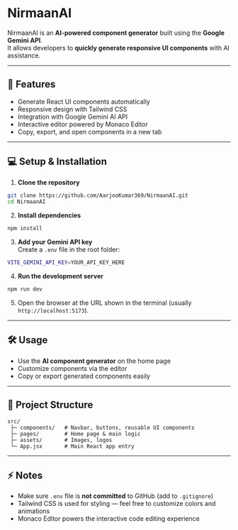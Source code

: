 # NirmaanAI

NirmaanAI is an **AI-powered component generator** built using the **Google Gemini API**.  
It allows developers to **quickly generate responsive UI components** with AI assistance.

---

## 🌟 Features

- Generate React UI components automatically
- Responsive design with Tailwind CSS
- Integration with Google Gemini AI API
- Interactive editor powered by Monaco Editor
- Copy, export, and open components in a new tab

---

## 💻 Setup & Installation

1. **Clone the repository**
```bash
git clone https://github.com/AarjooKumar369/NirmaanAI.git
cd NirmaanAI
```

2. **Install dependencies**
```bash
npm install
```

3. **Add your Gemini API key**  
Create a `.env` file in the root folder:
```bash
VITE_GEMINI_API_KEY=YOUR_API_KEY_HERE
```

4. **Run the development server**
```bash
npm run dev
```

5. Open the browser at the URL shown in the terminal (usually `http://localhost:5173`).

---

## 🛠️ Usage

- Use the **AI component generator** on the home page
- Customize components via the editor
- Copy or export generated components easily

---

## 💾 Project Structure

```
src/
 ├─ components/   # Navbar, buttons, reusable UI components
 ├─ pages/        # Home page & main logic
 ├─ assets/       # Images, logos
 └─ App.jsx       # Main React app entry
```

---

## ⚡ Notes

- Make sure `.env` file is **not committed** to GitHub (add to `.gitignore`)
- Tailwind CSS is used for styling — feel free to customize colors and animations
- Monaco Editor powers the interactive code editing experience

